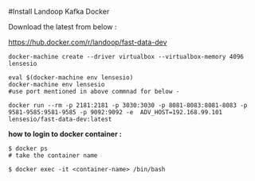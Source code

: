 #Install Landoop Kafka Docker 

Download the latest from below :

https://hub.docker.com/r/landoop/fast-data-dev

```shell
docker-machine create --driver virtualbox --virtualbox-memory 4096 lensesio

eval $(docker-machine env lensesio)
docker-machine env lensesio
#use port mentioned in above commnad for below - 

docker run --rm -p 2181:2181 -p 3030:3030 -p 8081-8083:8081-8083 -p 9581-9585:9581-9585 -p 9092:9092 -e  ADV_HOST=192.168.99.101 lensesio/fast-data-dev:latest

```



**how to login to docker container :** 

```shell
$ docker ps 
# take the container name

$ docker exec -it <container-name> /bin/bash
```

